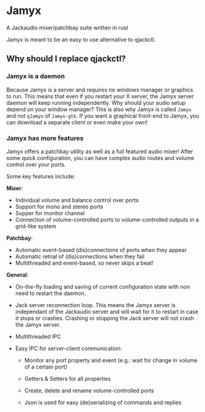 # Jamyx

A Jackaudio mixer/patchbay suite written in rust

Jamyx is meant to be an easy to use alternative to qjackctl.



## Why should I replace qjackctl?

### Jamyx is a daemon

Because Jamyx is a server and requires no windows manager or graphics to run. This means that even if you restart your X server, the Jamyx server daemon will keep running independently. Why should your audio setup depend on your window manager? This is also why Jamyx is called `Jamyx` and not `qJamyx` of `Jamyx-gtk`. If you want a graphical front-end to Jamyx, you can download a separate client or even make your own!

### Jamyx has more features

Jamyx offers a patchbay utility as well as a full featured audio mixer! After some quick configuration, you can have complex audio routes and volume control over your ports.

Some key features include:

**Mixer**:

- Individual volume and balance control over ports
- Support for mono and stereo ports
- Supper for monitor channel
- Connection of volume-controlled ports to volume-controlled outputs in a grid-like system

**Patchbay**:

- Automatic event-based (dis)connections of ports when they appear
- Automatic retrial of (dis)connections when they fail
- Multithreaded and event-based, so never skips a beat!

**General**:

- On-the-fly loading and saving of current configuration state with non need to restart the daemon.
- Jack server reconnection loop. This means the Jamyx server is independant of the Jackaudio server and will wait for it to restart in case it stops or crashes. Crashing or stopping the Jack server will not crash the Jamyx server.


- Multithreaded IPC


- Easy IPC for server-client communication:

  - Monitor any port property and event (e.g.: wait for change in volume of a certain port)

  - Getters & Setters for all properties

  - Create, delete and rename volume-controlled ports

  - Json is used for easy (de)serializing of commands and replies

    ​